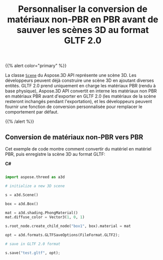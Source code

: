 ﻿---
title: Personnaliser la conversion de matériaux non-PBR en PBR avant de sauver les scènes 3D au format GLTF 2.0
type: docs
weight: 70
url: /fr/python-net/customize-non-pbr-to-pbr-materials-conversion-before-saving-3d-scenes-to-gltf-2-0-format/
description: La classe Scène du Aspose.3D API représente une scène 3D. Les développeurs peuvent déjà construire une scène 3D en ajoutant diverses entités. Le GLTF 2.0 prend uniquement en charge les matériaux PBR (rendu à base physique), le Aspose.3D API convertit en interne les matériaux non PBR en matériaux PBR avant l'exportation en GLTF 2.0.
---
{{% alert color="primary" %}} 

La classe [`Scene`](https://reference.aspose.com/3d/net/aspose.threed/scene) du Aspose.3D API représente une scène 3D. Les développeurs peuvent déjà construire une scène 3D en ajoutant diverses entités. GLTF 2.0 prend uniquement en charge les matériaux PBR (rendu à base physique), Aspose.3D API convertit en interne les matériaux non PBR en matériaux PBR avant d'exporter en GLTF 2.0 (les matériaux de la scène resteront inchangés pendant l'exportation), et les développeurs peuvent fournir une fonction de conversion personnalisée pour remplacer le comportement par défaut.

{{% /alert %}} 
## **Conversion de matériaux non-PBR vers PBR**
Cet exemple de code montre comment convertir du matériel en matériel PBR, puis enregistre la scène 3D au format GLTF:

**C#**

```py

import aspose.threed as a3d

# initialize a new 3D scene

s = a3d.Scene()

box = a3d.Box()

mat = a3d.shading.PhongMaterial()
mat.diffuse_color = Vector3(1, 0, 1)

s.root_node.create_child_node("box1", box).material = mat

opt = a3d.formats.GLTFSaveOptions(FileFormat.GLTF2);

# save in GLTF 2.0 format

s.save("test.gltf", opt);

```
